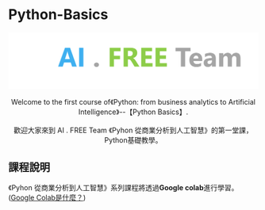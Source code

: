 # Python-Basics
![人工智慧 - 自由團隊](https://raw.githubusercontent.com/chenkenanalytic/img/master/af/aifreeteam.png)
<center>Welcome to the first course of《Python: from business analytics to Artificial Intelligence》--【Python Basics】.</center>
<br>
<center>歡迎大家來到 AI . FREE Team 《Pyhon 從商業分析到人工智慧》的第一堂課，Python基礎教學。 </center>

## 課程說明
《Pyhon 從商業分析到人工智慧》系列課程將透過<b>Google colab</b>進行學習。(<a href="https://colab.research.google.com">Google Colab是什麼？</a>)